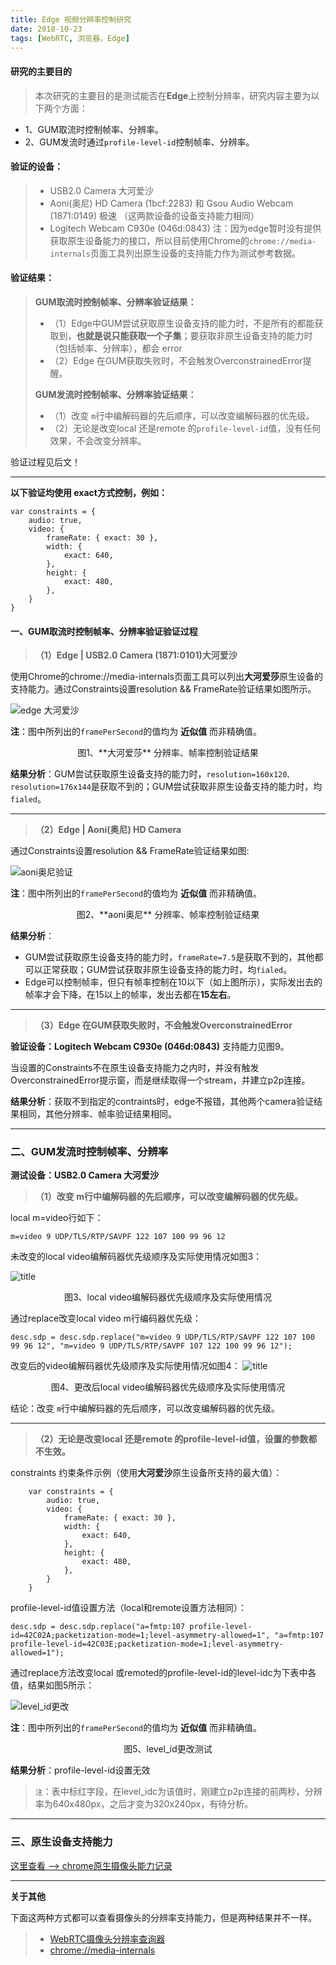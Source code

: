 ```yaml
---
title: Edge 视频分辨率控制研究
date: 2018-10-23
tags: [WebRTC, 浏览器，Edge] 
---
```


#### **研究的主要目的**
>本次研究的主要目的是测试能否在**Edge**上控制分辨率，研究内容主要为以下两个方面：

- 1、GUM取流时控制帧率、分辨率。
- 2、GUM发流时通过`profile-level-id`控制帧率、分辨率。


#### **验证的设备：**

> - USB2.0 Camera 大河爱沙
> - Aoni(奥尼) HD Camera (1bcf:2283) 和 Gsou Audio Webcam (1871:0149) 极速 （这两款设备的设备支持能力相同）
> - Logitech Webcam C930e (046d:0843)
> 注：因为edge暂时没有提供获取原生设备能力的接口，所以目前使用Chrome的`chrome://media-internals`页面工具列出原生设备的支持能力作为测试参考数据。


#### **验证结果：**

> **GUM取流时控制帧率、分辨率验证结果：**
>
> - （1）Edge中GUM尝试获取原生设备支持的能力时，不是所有的都能获取到，**也就是说只能获取一个子集**；要获取非原生设备支持的能力时（包括帧率、分辨率），都会 error
> - （2）Edge 在GUM获取失败时，不会触发OverconstrainedError提醒。
>
> **GUM发流时控制帧率、分辨率验证结果：**
>
> - （1）改变 `m`行中编解码器的先后顺序，可以改变编解码器的优先级。
> - （2）无论是改变local 还是remote 的`profile-level-id`值，没有任何效果，不会改变分辨率。



验证过程见后文！

---

**以下验证均使用 exact方式控制，例如：**
```
var constraints = {
    audio: true,
    video: {
        frameRate: { exact: 30 },
        width: {
            exact: 640,
        },
        height: {
            exact: 480,
        },
    }
}
```

#### **一、GUM取流时控制帧率、分辨率验证验证过程**

>  **（1）Edge | USB2.0 Camera (1871:0101)大河爱沙**

 使用Chrome的chrome://media-internals页面工具可以列出**大河爱莎**原生设备的支持能力。通过Constraints设置resolution && FrameRate验证结果如图所示。

![edge 大河爱沙 ](../../images/edge.jpg)

**注**：图中所列出的`framePerSecond`的值均为 **近似值** 而非精确值。

<center>图1、**大河爱莎** 分辨率、帧率控制验证结果</center>

**结果分析**：GUM尝试获取原生设备支持的能力时，`resolution=160x120、resolution=176x144`是获取不到的；GUM尝试获取非原生设备支持的能力时，均`fialed`。

---

> **（2）Edge | Aoni(奥尼) HD Camera** 

通过Constraints设置resolution && FrameRate验证结果如图:

![aoni奥尼验证](../../images/edge-aoni.jpg)

**注**：图中所列出的`framePerSecond`的值均为 **近似值** 而非精确值。

<center>图2、**aoni奥尼** 分辨率、帧率控制验证结果</center>

**结果分析**：

- GUM尝试获取原生设备支持的能力时，`frameRate=7.5`是获取不到的，其他都可以正常获取；GUM尝试获取非原生设备支持的能力时，均`fialed`。
- Edge可以控制帧率，但只有帧率控制在10以下（如上图所示），实际发出去的帧率才会下降，在15以上的帧率，发出去都在**15左右**。

---

> **（3）Edge 在GUM获取失败时，不会触发OverconstrainedError**

**验证设备：Logitech Webcam C930e (046d:0843)** 支持能力见图9。
 
当设置的Constraints不在原生设备支持能力之内时，并没有触发OverconstrainedError提示窗，而是继续取得一个stream，并建立p2p连接。

**结果分析**：获取不到指定的contraints时，edge不报错，其他两个camera验证结果相同，其他分辨率、帧率验证结果相同。

---

### **二、GUM发流时控制帧率、分辨率**


**测试设备：USB2.0 Camera 大河爱沙**

> **（1）改变 m行中编解码器的先后顺序，可以改变编解码器的优先级。**


local m=video行如下：

```
m=video 9 UDP/TLS/RTP/SAVPF 122 107 100 99 96 12
```

未改变的local video编解码器优先级顺序及实际使用情况如图3：

![title](../../images/desc-origin.jpg)
<center>图3、local video编解码器优先级顺序及实际使用情况</center>

通过replace改变local video m行编码器优先级：

```
desc.sdp = desc.sdp.replace("m=video 9 UDP/TLS/RTP/SAVPF 122 107 100 99 96 12", "m=video 9 UDP/TLS/RTP/SAVPF 107 122 100 99 96 12");
```


改变后的video编解码器优先级顺序及实际使用情况如图4：
![title](../../images/desc-change.jpg)
<center>图4、更改后local video编解码器优先级顺序及实际使用情况</center>
 

结论：改变 `m`行中编解码器的先后顺序，可以改变编解码器的优先级。

---

> **（2）无论是改变local 还是remote 的profile-level-id值，设置的参数都不生效。**

constraints 约束条件示例（使用**大河爱沙**原生设备所支持的最大值）：
```
    var constraints = {
        audio: true,
        video: {
            frameRate: { exact: 30 },
            width: {
                exact: 640,
            },
            height: {
                exact: 480,
            },
        }
    }
```

profile-level-id值设置方法（local和remote设置方法相同）：
```
desc.sdp = desc.sdp.replace("a=fmtp:107 profile-level-id=42C02A;packetization-mode=1;level-asymmetry-allowed=1", "a=fmtp:107 profile-level-id=42C03E;packetization-mode=1;level-asymmetry-allowed=1");

```

通过replace方法改变local 或remoted的profile-level-id的level-idc为下表中各值，结果如图5所示：

![level_id更改](../../images/profile-level-id.jpg)

**注**：图中所列出的`framePerSecond`的值均为 **近似值** 而非精确值。

<center>图5、level_id更改测试</center>

**结果分析**：profile-level-id设置无效

> `注`：表中标红字段，在level_idc为该值时，刚建立p2p连接的前两秒，分辨率为640x480px，之后才变为320x240px，有待分析。


---

### **三、原生设备支持能力**

[这里查看 --> chrome原生摄像头能力记录](https://192.168.120.100:9001/blog/post/chrou/chrome%E5%8E%9F%E7%94%9F%E6%91%84%E5%83%8F%E5%A4%B4%E5%88%86%E8%83%BD%E5%8A%9B)

---

**关于其他**

下面这两种方式都可以查看摄像头的分辨率支持能力，但是两种结果并不一样。

> - [WebRTC摄像头分辨率查询器](https://webrtchacks.github.io/WebRTC-Camera-Resolution/)
> - [chrome://media-internals](chrome://media-internals/)






